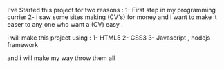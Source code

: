 I've Started this project for two reasons :
1- First step in my programming currier
2- i saw some sites making (CV's) for money and i want to make it easer to any one who want a (CV) easy .

i will make this project using :
1- HTML5
2- CSS3
3- Javascript , nodejs framework

and i will make my way throw them all
